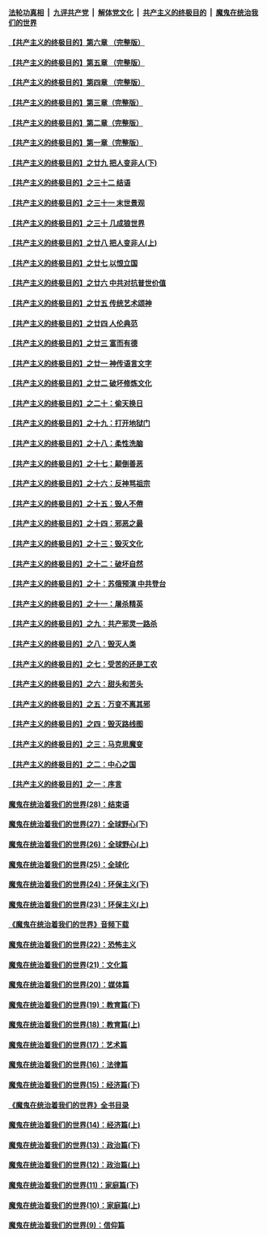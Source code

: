 ####  [法轮功真相](../../../../basic/blob/master/README.md?t=05221701) &nbsp;|&nbsp; [九评共产党](../../../../9ping.md/blob/master/README.md?t=05221701) &nbsp;|&nbsp; [解体党文化](../../../../jtdwh.md/blob/master/README.md?t=05221701)  &nbsp;|&nbsp; [共产主义的终极目的](../../../../gczydzjmd.md/blob/master/README.md?t=05221701) &nbsp;|&nbsp; [魔鬼在统治我们的世界](../../../../mgztzwmdsj.md/blob/master/README.md?t=05221701) 

#### [【共产主义的终极目的】第六章 （完整版）](../pages/nsc422/n11428913.md?t=05221701) 

#### [【共产主义的终极目的】第五章 （完整版）](../pages/nsc422/n11428912.md?t=05221701) 

#### [【共产主义的终极目的】第四章 （完整版）](../pages/nsc422/n11428907.md?t=05221701) 

#### [【共产主义的终极目的】第三章（完整版）](../pages/nsc422/n11428848.md?t=05221701) 

#### [【共产主义的终极目的】第二章（完整版）](../pages/nsc422/n11428831.md?t=05221701) 

#### [【共产主义的终极目的】第一章（完整版）](../pages/nsc422/n11417651.md?t=05221701) 

#### [【共产主义的终极目的】之廿九 把人变非人(下)](../pages/nsc422/n11344140.md?t=05221701) 

#### [【共产主义的终极目的】之三十二 结语](../pages/nsc422/n11360535.md?t=05221701) 

#### [【共产主义的终极目的】之三十一 末世景观](../pages/nsc422/n11351129.md?t=05221701) 

#### [【共产主义的终极目的】之三十 几成狼世界](../pages/nsc422/n11348280.md?t=05221701) 

#### [【共产主义的终极目的】之廿八 把人变非人(上)](../pages/nsc422/n11340492.md?t=05221701) 

#### [【共产主义的终极目的】之廿七 以恨立国](../pages/nsc422/n11336944.md?t=05221701) 

#### [【共产主义的终极目的】之廿六 中共对抗普世价值](../pages/nsc422/n11324785.md?t=05221701) 

#### [【共产主义的终极目的】之廿五 传统艺术颂神](../pages/nsc422/n11296396.md?t=05221701) 

#### [【共产主义的终极目的】之廿四 人伦典范](../pages/nsc422/n11296397.md?t=05221701) 

#### [【共产主义的终极目的】之廿三 富而有德](../pages/nsc422/n11283598.md?t=05221701) 

#### [【共产主义的终极目的】之廿一 神传语言文字](../pages/nsc422/n11263265.md?t=05221701) 

#### [【共产主义的终极目的】之廿二 破坏修炼文化](../pages/nsc422/n11245728.md?t=05221701) 

#### [【共产主义的终极目的】之二十：偷天换日](../pages/nsc422/n11238846.md?t=05221701) 

#### [【共产主义的终极目的】之十九：打开地狱门](../pages/nsc422/n11206376.md?t=05221701) 

#### [【共产主义的终极目的】之十八：柔性洗脑](../pages/nsc422/n11199994.md?t=05221701) 

#### [【共产主义的终极目的】之十七：颠倒善恶](../pages/nsc422/n11179782.md?t=05221701) 

#### [【共产主义的终极目的】之十六：反神骂祖宗](../pages/nsc422/n11166798.md?t=05221701) 

#### [【共产主义的终极目的】之十五：毁人不倦](../pages/nsc422/n11166792.md?t=05221701) 

#### [【共产主义的终极目的】之十四：邪恶之最](../pages/nsc422/n11150249.md?t=05221701) 

#### [【共产主义的终极目的】之十三：毁灭文化](../pages/nsc422/n11135227.md?t=05221701) 

#### [【共产主义的终极目的】之十二：破坏自然](../pages/nsc422/n11135214.md?t=05221701) 

#### [【共产主义的终极目的】之十：苏俄预演 中共登台](../pages/nsc422/n11118424.md?t=05221701) 

#### [【共产主义的终极目的】之十一：屠杀精英](../pages/nsc422/n11118442.md?t=05221701) 

#### [【共产主义的终极目的】之九：共产邪灵一路杀](../pages/nsc422/n11114139.md?t=05221701) 

#### [【共产主义的终极目的】之八：毁灭人类](../pages/nsc422/n11108503.md?t=05221701) 

#### [【共产主义的终极目的】之七：受苦的还是工农](../pages/nsc422/n11101809.md?t=05221701) 

#### [【共产主义的终极目的】之六：甜头和苦头](../pages/nsc422/n11096971.md?t=05221701) 

#### [【共产主义的终极目的】之五：万变不离其邪](../pages/nsc422/n11091285.md?t=05221701) 

#### [【共产主义的终极目的】之四：毁灭路线图](../pages/nsc422/n11086284.md?t=05221701) 

#### [【共产主义的终极目的】之三：马克思魔变](../pages/nsc422/n11061941.md?t=05221701) 

#### [【共产主义的终极目的】之二：中心之国](../pages/nsc422/n11047728.md?t=05221701) 

#### [【共产主义的终极目的】之一：序言](../pages/nsc422/n11086077.md?t=05221701) 

#### [魔鬼在统治着我们的世界(28)：结束语](../pages/nsc422/n10936246.md?t=05221701) 

#### [魔鬼在统治着我们的世界(27)：全球野心(下)](../pages/nsc422/n10928319.md?t=05221701) 

#### [魔鬼在统治着我们的世界(26)：全球野心(上)](../pages/nsc422/n10900318.md?t=05221701) 

#### [魔鬼在统治着我们的世界(25)：全球化](../pages/nsc422/n10788205.md?t=05221701) 

#### [魔鬼在统治着我们的世界(24)：环保主义(下)](../pages/nsc422/n10695307.md?t=05221701) 

#### [魔鬼在统治着我们的世界(23)：环保主义(上)](../pages/nsc422/n10688613.md?t=05221701) 

#### [《魔鬼在统治着我们的世界》音频下载](../pages/nsc422/n10635553.md?t=05221701) 

#### [魔鬼在统治着我们的世界(22)：恐怖主义](../pages/nsc422/n10614727.md?t=05221701) 

#### [魔鬼在统治着我们的世界(21)：文化篇](../pages/nsc422/n10597706.md?t=05221701) 

#### [魔鬼在统治着我们的世界(20)：媒体篇](../pages/nsc422/n10586579.md?t=05221701) 

#### [魔鬼在统治着我们的世界(19)：教育篇(下)](../pages/nsc422/n10564808.md?t=05221701) 

#### [魔鬼在统治着我们的世界(18)：教育篇(上)](../pages/nsc422/n10526970.md?t=05221701) 

#### [魔鬼在统治着我们的世界(17)：艺术篇](../pages/nsc422/n10499093.md?t=05221701) 

#### [魔鬼在统治着我们的世界(16)：法律篇](../pages/nsc422/n10485969.md?t=05221701) 

#### [魔鬼在统治着我们的世界(15)：经济篇(下)](../pages/nsc422/n10469975.md?t=05221701) 

#### [《魔鬼在统治着我们的世界》全书目录](../pages/nsc422/n10464261.md?t=05221701) 

#### [魔鬼在统治着我们的世界(14)：经济篇(上)](../pages/nsc422/n10457370.md?t=05221701) 

#### [魔鬼在统治着我们的世界(13)：政治篇(下)](../pages/nsc422/n10448270.md?t=05221701) 

#### [魔鬼在统治着我们的世界(12)：政治篇(上)](../pages/nsc422/n10444576.md?t=05221701) 

#### [魔鬼在统治着我们的世界(11)：家庭篇(下)](../pages/nsc422/n10440961.md?t=05221701) 

#### [魔鬼在统治着我们的世界(10)：家庭篇(上)](../pages/nsc422/n10435448.md?t=05221701) 

#### [魔鬼在统治着我们的世界(9)：信仰篇](../pages/nsc422/n10432159.md?t=05221701) 

